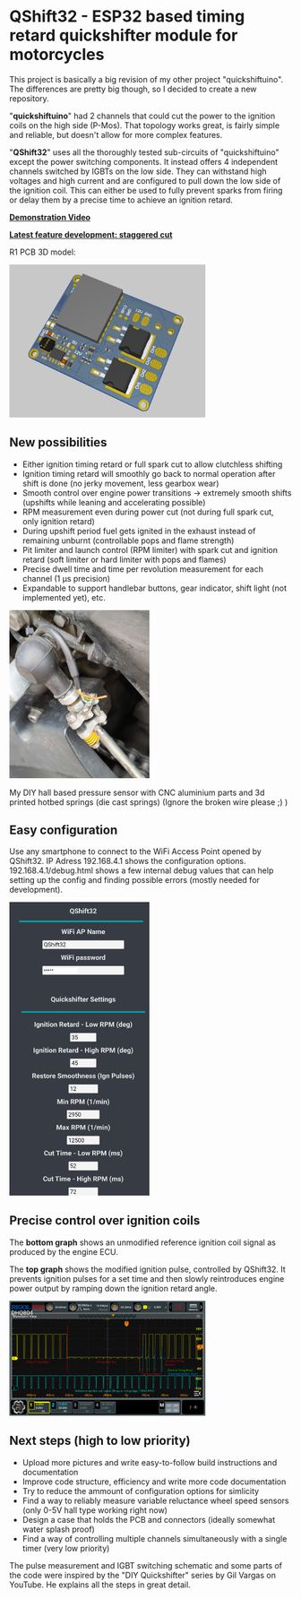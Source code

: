 # QShift32 - ESP32 based timing retard quickshifter module for motorcycles
This project is basically a big revision of my other project "quickshiftuino".
The differences are pretty big though, so I decided to create a new repository.

"**quickshiftuino**" had 2 channels that could cut the power to the ignition coils on the high side (P-Mos).
That topology works great, is fairly simple and reliable, but doesn't allow for more complex features.

"**QShift32**" uses all the thoroughly tested sub-circuits of "quickshiftuino" except the power switching components.
It instead offers 4 independent channels switched by IGBTs on the low side.
They can withstand high voltages and high current and are configured to pull down the low side of the ignition coil.
This can either be used to fully prevent sparks from firing or delay them by a precise time to achieve an ignition retard.

[**Demonstration Video**](https://www.youtube.com/watch?v=TwFzDqyh4EY)

[**Latest feature development: staggered cut**](https://youtu.be/_X9n1uwMxqk)


R1 PCB 3D model:

<img src='images/pcb_r1.png' width='350'>

## New possibilities
- Either ignition timing retard or full spark cut to allow clutchless shifting
- Ignition timing retard will smoothly go back to normal operation after shift is done (no jerky movement, less gearbox wear)
- Smooth control over engine power transitions -> extremely smooth shifts (upshifts while leaning and accelerating possible)
- RPM measurement even during power cut (not during full spark cut, only ignition retard)
- During upshift period fuel gets ignited in the exhaust instead of remaining unburnt (controllable pops and flame strength)
- Pit limiter and launch control (RPM limiter) with spark cut and ignition retard (soft limiter or hard limiter with pops and flames)
- Precise dwell time and time per revolution measurement for each channel (1 µs precision)
- Expandable to support handlebar buttons, gear indicator, shift light (not implemented yet), etc.



<img src='images/qshift_hall.jpg' width='250'>

My DIY hall based pressure sensor with CNC aluminium parts and 3d printed hotbed springs (die cast springs)
(Ignore the broken wire please ;) )

## Easy configuration
Use any smartphone to connect to the WiFi Access Point opened by QShift32.
IP Adress 192.168.4.1 shows the configuration options.
192.168.4.1/debug.html shows a few internal debug values that can help setting up the config and finding possible errors (mostly needed for development).

<img src='images/config_ui.jpg' width='250'>

## Precise control over ignition coils
The **bottom graph** shows an unmodified reference ignition coil signal as produced by the engine ECU.

The **top graph** shows the modified ignition pulse, controlled by QShift32.
It prevents ignition pulses for a set time and then slowly reintroduces engine power output by ramping down the ignition retard angle.

<img src='images/cut_retard_smooth_waveform.png' width='350'>

## Next steps (high to low priority)
- Upload more pictures and write easy-to-follow build instructions and documentation
- Improve code structure, efficiency and write more code documentation
- Try to reduce the ammount of configuration options for simlicity
- Find a way to reliably measure variable reluctance wheel speed sensors (only 0-5V hall type working right now)
- Design a case that holds the PCB and connectors (ideally somewhat water splash proof)
- Find a way of controlling multiple channels simultaneously with a single timer (very low priority)

The pulse measurement and IGBT switching schematic and some parts of the code were inspired by the "DIY Quickshifter" series by Gil Vargas on YouTube.
He explains all the steps in great detail.
